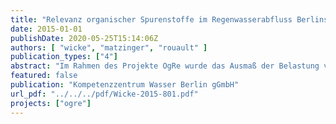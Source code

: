 ```yaml
---
title: "Relevanz organischer Spurenstoffe im Regenwasserabfluss Berlins - Abschlussbericht"
date: 2015-01-01
publishDate: 2020-05-25T15:14:06Z
authors: [ "wicke", "matzinger", "rouault" ]
publication_types: ["4"]
abstract: "Im Rahmen des Projekte OgRe wurde das Ausmaß der Belastung von Regenablauf für Berlin durch ein einjähriges Monitoringprogramm in Regenwasserabfluss der Trennkanalisation unterschiedlicher Einzugsgebietstypen (Altbau, Neubau, Gewerbe, Einfamilienhäuser, Straßenablauf) untersucht. Ziel war, eine möglichst vollständige Erfassung organischer Spurenstoffe zu erreichen (einschließlich Identifizierung zusätzlicher Substanzen durch non-target-Analytik). Darüber hinaus sollte geklärt werden, inwieweit die unterschiedlichen Einzugsgebietstypen ein unterschiedliches Spektrum an Belastung durch Spurenstoffe aufweisen. Diese Informationen wurden dann genutzt, um eine Hochrechnung der über das Regenwasser in die Gewässer gelangenden Spurenstofffrachten für Gesamt-Berlin und einzelne Gewässerabschnitte zu ermöglichen. Die erhaltenen Frachten wurden verglichen mit modellierten Frachten abwasserbürtiger Spurenstoffe, die über Kläranlagenablauf in die Berliner Gewässer gelangen. Insgesamt wurden etwa 90 volumenproportionale Mischproben auf ein Set von etwa 100 Spurenstoffen analysiert. Zusätzlich wurden 12 Regenereignisse in der Panke beprobt, um Spitzenkonzentrationen regenwasserbürtiger Spurenstoffe im Gewässer zu ermitteln und ins Verhältnis zur Trockenwetterbelastung (5 Proben) zu setzen. Auch eine Untersuchung mikrobiologischer Parameter und der zeitlichen Dynamik konnten im Rahmen des Projektes durchgeführt werden."
featured: false
publication: "Kompetenzzentrum Wasser Berlin gGmbH"
url_pdf: "../../../pdf/Wicke-2015-801.pdf"
projects: ["ogre"]
---
```


